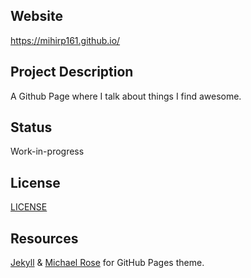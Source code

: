 Website
-------
https://mihirp161.github.io/

Project Description
-----------------
A Github Page where I talk about things I find awesome. 

Status
--------
Work-in-progress

License
-------
[LICENSE](https://github.com/opendatasurgeon/opendatasurgeon.github.io/blob/master/LICENSE)

Resources
----------
[Jekyll](https://github.com/jekyll/jekyll) & [Michael Rose](https://github.com/mmistakes) for GitHub Pages theme.
